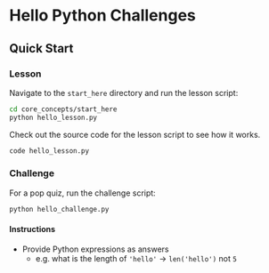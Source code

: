 # Hello Python Challenges

## Quick Start
### Lesson
Navigate to the `start_here` directory and run the lesson script:
```bash
cd core_concepts/start_here
python hello_lesson.py
```

Check out the source code for the lesson script to see how it works.
```bash
code hello_lesson.py
```

### Challenge
For a pop quiz, run the challenge script:
```bash
python hello_challenge.py
```

#### Instructions
- Provide Python expressions as answers
    - e.g. what is the length of `'hello'` -> `len('hello')` not `5`